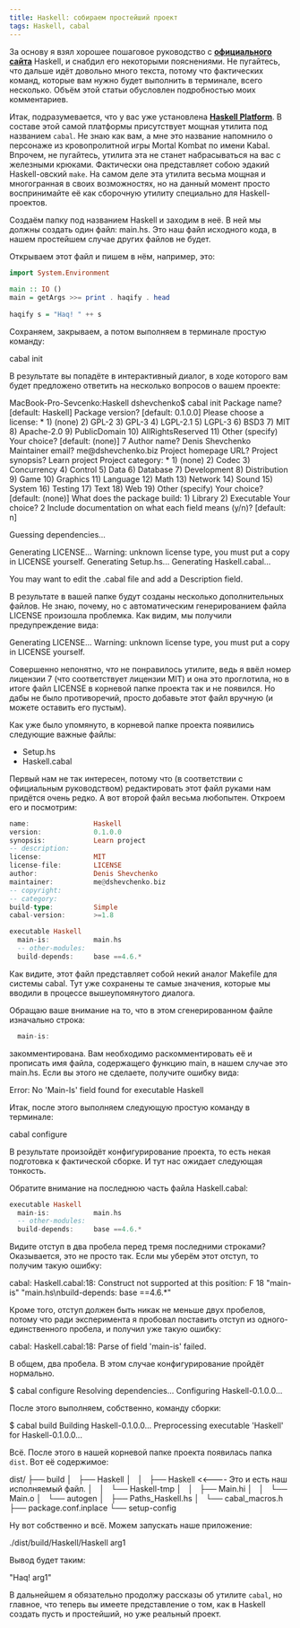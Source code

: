 ```yaml
---
title: Haskell: собираем простейший проект
tags: Haskell, cabal
---
```


За основу я взял хорошее пошаговое руководство с **<a href="http://www.haskell.org/haskellwiki/How_to_write_a_Haskell_program#Structure_of_a_simple_project">официального сайта</a>** Haskell, и снабдил его некоторыми пояснениями. Не пугайтесь, что дальше идёт довольно много текста, потому что фактических команд, которые вам нужно будет выполнить в терминале, всего несколько. Объём этой статьи обусловлен подробностью моих комментариев. 

Итак, подразумевается, что у вас уже установлена **<a href="http://www.haskell.org/platform/">Haskell Platform</a>**. В составе этой самой платформы присутствует мощная утилита под названием <code>cabal</code>. Не знаю как вам, а мне это название напомнило о персонаже из кровопролитной игры Mortal Kombat по имени Kabal. Впрочем, не пугайтесь, утилита эта не станет набрасываться на вас с железными крюками. Фактически она представляет собою эдакий Haskell-овский <code>make</code>. На самом деле эта утилита весьма мощная и многогранная в своих возможностях, но на данный момент просто воспринимайте её как сборочную утилиту специально для Haskell-проектов.

Создаём папку под названием Haskell и заходим в неё. В ней мы должны создать один файл: main.hs. Это наш файл исходного кода, в нашем простейшем случае других файлов не будет.

Открываем этот файл и пишем в нём, например, это:

```haskell
import System.Environment
 
main :: IO ()
main = getArgs >>= print . haqify . head
 
haqify s = "Haq! " ++ s
```

Сохраняем, закрываем, а потом выполняем в терминале простую команду:

<bash>
cabal init
</bash>

В результате вы попадёте в интерактивный диалог, в ходе которого вам будет предложено ответить на несколько вопросов о вашем проекте:

<bash>
MacBook-Pro-Sevcenko:Haskell dshevchenko$ cabal init
Package name? [default: Haskell] 
Package version? [default: 0.1.0.0] 
Please choose a license:
 * 1) (none)
   2) GPL-2
   3) GPL-3
   4) LGPL-2.1
   5) LGPL-3
   6) BSD3
   7) MIT
   8) Apache-2.0
   9) PublicDomain
  10) AllRightsReserved
  11) Other (specify)
Your choice? [default: (none)] 7
Author name? Denis Shevchenko
Maintainer email? me@dshevchenko.biz
Project homepage URL? 
Project synopsis? Learn project
Project category:
 * 1) (none)
   2) Codec
   3) Concurrency
   4) Control
   5) Data
   6) Database
   7) Development
   8) Distribution
   9) Game
  10) Graphics
  11) Language
  12) Math
  13) Network
  14) Sound
  15) System
  16) Testing
  17) Text
  18) Web
  19) Other (specify)
Your choice? [default: (none)] 
What does the package build:
   1) Library
   2) Executable
Your choice? 2
Include documentation on what each field means (y/n)? [default: n] 

Guessing dependencies...

Generating LICENSE...
Warning: unknown license type, you must put a copy in LICENSE yourself.
Generating Setup.hs...
Generating Haskell.cabal...

You may want to edit the .cabal file and add a Description field.
</bash>

В результате в вашей папке будут созданы несколько дополнительных файлов. Не знаю, почему, но с автоматическим генерированием файла LICENSE произошла проблемка. Как видим, мы получили предупреждение вида:

<bash>
Generating LICENSE...
Warning: unknown license type, you must put a copy in LICENSE yourself.
</bash>

Совершенно непонятно, *что* не понравилось утилите, ведь я ввёл номер лицензии 7 (что соответствует лицензии MIT) и она это проглотила, но в итоге файл LICENSE в корневой папке проекта так и не появился. Но дабы не было противоречий, просто добавьте этот файл вручную (и можете оставить его пустым).

Как уже было упомянуто, в корневой папке проекта появились следующие важные файлы:

<ul>
  <li>Setup.hs</li>
  <li>Haskell.cabal</li>
</ul>

Первый нам не так интересен, потому что (в соответствии с официальным руководством) редактировать этот файл руками нам придётся очень редко. А вот второй файл весьма любопытен. Откроем его и посмотрим:

```haskell
name:                Haskell
version:             0.1.0.0
synopsis:            Learn project
-- description:         
license:             MIT
license-file:        LICENSE
author:              Denis Shevchenko
maintainer:          me@dshevchenko.biz
-- copyright:           
-- category:            
build-type:          Simple
cabal-version:       >=1.8

executable Haskell
  main-is:           main.hs            
  -- other-modules:       
  build-depends:     base ==4.6.*
```

Как видите, этот файл представляет собой некий аналог Makefile для системы cabal. Тут уже сохранены те самые значения, которые мы вводили в процессе вышеупомянутого диалога.

Обращаю ваше внимание на то, что в этом сгенерированном файле изначально строка:

```haskell
  main-is:
```

закомментирована. Вам необходимо раскомментировать её и прописать имя файла, содержащего функцию main, в нашем случае это main.hs. Если вы этого не сделаете, получите ошибку вида:

<bash>
Error: No 'Main-Is' field found for executable Haskell
</bash>

Итак, после этого выполняем следующую простую команду в терминале:

<bash>
cabal configure
</bash>

В результате произойдёт конфигурирование проекта, то есть некая подготовка к фактической сборке. И тут нас ожидает следующая тонкость.

Обратите внимание на последнюю часть файла Haskell.cabal:

```haskell
executable Haskell
  main-is:           main.hs            
  -- other-modules:       
  build-depends:     base ==4.6.*
```

Видите отступ в два пробела перед тремя последними строками? Оказывается, это не просто так. Если мы уберём этот отступ, то получим такую ошибку:

<bash>
cabal: Haskell.cabal:18: Construct not supported at this position: F 18
"main-is" "main.hs\nbuild-depends: base ==4.6.*"
</bash>

Кроме того, отступ должен быть никак не меньше двух пробелов, потому что ради эксперимента я пробовал поставить отступ из одного-единственного пробела, и получил уже такую ошибку:

<bash>
cabal: Haskell.cabal:18: Parse of field 'main-is' failed.
</bash>

В общем, два пробела. В этом случае конфигурирование пройдёт нормально.

<bash>
$ cabal configure
Resolving dependencies...
Configuring Haskell-0.1.0.0...
</bash>

После этого выполняем, собственно, команду сборки:

<bash>
$ cabal build
Building Haskell-0.1.0.0...
Preprocessing executable 'Haskell' for Haskell-0.1.0.0...
</bash>

Всё. После этого в нашей корневой папке проекта появилась папка <code>dist</code>. Вот её содержимое:

<bash>
dist/
├── build
│   ├── Haskell
│   │   ├── Haskell    <<---- Это и есть наш исполняемый файл.
│   │   └── Haskell-tmp
│   │       ├── Main.hi
│   │       └── Main.o
│   └── autogen
│       ├── Paths_Haskell.hs
│       └── cabal_macros.h
├── package.conf.inplace
└── setup-config
</bash>

Ну вот собственно и всё. Можем запускать наше приложение:

<bash>
./dist/build/Haskell/Haskell arg1
</bash>

Вывод будет таким:

<bash>
"Haq! arg1"
</bash>

В дальнейшем я обязательно продолжу рассказы об утилите <code>cabal</code>, но главное, что теперь вы имеете представление о том, как в Haskell создать пусть и простейший, но уже реальный проект.
